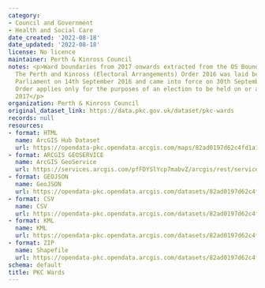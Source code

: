 ```yaml
---
category:
- Council and Government
- Health and Social Care
date_created: '2022-08-18'
date_updated: '2022-08-18'
license: No licence
maintainer: Perth & Kinross Council
notes: <p>Ward boundaries from 2017 onwards extracted from the OS Boundary Line product.
  The Perth and Kinross (Electoral Arrangements) Order 2016 was laid before the Scottish
  Parliament on 14th September 2016 and came into force on 30th September 2016. The
  Order applies only for the purposes of an election to be held on or after 4th May
  2017</p>
organization: Perth & Kinross Council
original_dataset_link: https://data.pkc.gov.uk/dataset/pkc-wards
records: null
resources:
- format: HTML
  name: ArcGIS Hub Dataset
  url: https://opendata-pkc.opendata.arcgis.com/maps/82ad0197d62c4fd1a1ba38252e96e519_0
- format: ARCGIS GEOSERVICE
  name: ArcGIS GeoService
  url: https://services.arcgis.com/pfFDYSlYcp7mabvZ/arcgis/rest/services/PKC_Wards/FeatureServer/0
- format: GEOJSON
  name: GeoJSON
  url: https://opendata-pkc.opendata.arcgis.com/datasets/82ad0197d62c4fd1a1ba38252e96e519_0.geojson?outSR=%7B%22latestWkid%22%3A3857%2C%22wkid%22%3A102100%7D
- format: CSV
  name: CSV
  url: https://opendata-pkc.opendata.arcgis.com/datasets/82ad0197d62c4fd1a1ba38252e96e519_0.csv?outSR=%7B%22latestWkid%22%3A3857%2C%22wkid%22%3A102100%7D
- format: KML
  name: KML
  url: https://opendata-pkc.opendata.arcgis.com/datasets/82ad0197d62c4fd1a1ba38252e96e519_0.kml?outSR=%7B%22latestWkid%22%3A3857%2C%22wkid%22%3A102100%7D
- format: ZIP
  name: Shapefile
  url: https://opendata-pkc.opendata.arcgis.com/datasets/82ad0197d62c4fd1a1ba38252e96e519_0.zip?outSR=%7B%22latestWkid%22%3A3857%2C%22wkid%22%3A102100%7D
schema: default
title: PKC Wards
---
```

